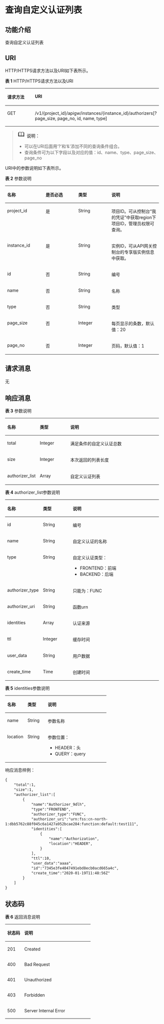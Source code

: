 # 查询自定义认证列表<a name="apig-phapi-200220035"></a>

## 功能介绍<a name="section66524352"></a>

查询自定义认证列表

## URI<a name="section61848258"></a>

HTTP/HTTPS请求方法以及URI如下表所示。

**表 1**  HTTP/HTTPS请求方法以及URI

<a name="table27084002"></a>
<table><thead align="left"><tr id="row40355780"><th class="cellrowborder" valign="top" width="20%" id="mcps1.2.3.1.1"><p id="p47592766"><a name="p47592766"></a><a name="p47592766"></a>请求方法</p>
</th>
<th class="cellrowborder" valign="top" width="80%" id="mcps1.2.3.1.2"><p id="p29808828"><a name="p29808828"></a><a name="p29808828"></a>URI</p>
</th>
</tr>
</thead>
<tbody><tr id="row65704871"><td class="cellrowborder" valign="top" width="20%" headers="mcps1.2.3.1.1 "><p id="p20494310"><a name="p20494310"></a><a name="p20494310"></a>GET</p>
</td>
<td class="cellrowborder" valign="top" width="80%" headers="mcps1.2.3.1.2 "><p id="p49426402"><a name="p49426402"></a><a name="p49426402"></a>/v1/{project_id}/apigw/instances/{instance_id}/authorizers[?page_size, page_no, id, name, type]</p>
</td>
</tr>
</tbody>
</table>

>![](public_sys-resources/icon-note.gif) **说明：**   
>-   可以在URI后面用‘?’和‘&’添加不同的查询条件组合。  
>-   查询条件可为以下字段以及对应的值：id、name、type、page\_size、page\_no  

URI中的参数说明如下表所示。

**表 2**  参数说明

<a name="table40608407"></a>
<table><thead align="left"><tr id="row2467029"><th class="cellrowborder" valign="top" width="25%" id="mcps1.2.5.1.1"><p id="p65611664"><a name="p65611664"></a><a name="p65611664"></a>名称</p>
</th>
<th class="cellrowborder" valign="top" width="21.17%" id="mcps1.2.5.1.2"><p id="p12944543"><a name="p12944543"></a><a name="p12944543"></a>是否必选</p>
</th>
<th class="cellrowborder" valign="top" width="21.64%" id="mcps1.2.5.1.3"><p id="p41875051"><a name="p41875051"></a><a name="p41875051"></a>类型</p>
</th>
<th class="cellrowborder" valign="top" width="32.190000000000005%" id="mcps1.2.5.1.4"><p id="p36435931"><a name="p36435931"></a><a name="p36435931"></a>说明</p>
</th>
</tr>
</thead>
<tbody><tr id="row750412813915"><td class="cellrowborder" valign="top" width="25%" headers="mcps1.2.5.1.1 "><p id="p55878963"><a name="p55878963"></a><a name="p55878963"></a>project_id</p>
</td>
<td class="cellrowborder" valign="top" width="21.17%" headers="mcps1.2.5.1.2 "><p id="p29902160"><a name="p29902160"></a><a name="p29902160"></a>是</p>
</td>
<td class="cellrowborder" valign="top" width="21.64%" headers="mcps1.2.5.1.3 "><p id="p6155914"><a name="p6155914"></a><a name="p6155914"></a>String</p>
</td>
<td class="cellrowborder" valign="top" width="32.190000000000005%" headers="mcps1.2.5.1.4 "><p id="p28867016"><a name="p28867016"></a><a name="p28867016"></a>项目ID。可从控制台“我的凭证”中获取region下项目ID，管理员权限可查询。</p>
</td>
</tr>
<tr id="row16825227095"><td class="cellrowborder" valign="top" width="25%" headers="mcps1.2.5.1.1 "><p id="p1780913159538"><a name="p1780913159538"></a><a name="p1780913159538"></a>instance_id</p>
</td>
<td class="cellrowborder" valign="top" width="21.17%" headers="mcps1.2.5.1.2 "><p id="p9809215115310"><a name="p9809215115310"></a><a name="p9809215115310"></a>是</p>
</td>
<td class="cellrowborder" valign="top" width="21.64%" headers="mcps1.2.5.1.3 "><p id="p1280914152538"><a name="p1280914152538"></a><a name="p1280914152538"></a>String</p>
</td>
<td class="cellrowborder" valign="top" width="32.190000000000005%" headers="mcps1.2.5.1.4 "><p id="p1880914157537"><a name="p1880914157537"></a><a name="p1880914157537"></a>实例ID，可从API网关控制台的专享版实例信息中获取。</p>
</td>
</tr>
<tr id="row65629271"><td class="cellrowborder" valign="top" width="25%" headers="mcps1.2.5.1.1 "><p id="p14370760"><a name="p14370760"></a><a name="p14370760"></a>id</p>
</td>
<td class="cellrowborder" valign="top" width="21.17%" headers="mcps1.2.5.1.2 "><p id="p23180950"><a name="p23180950"></a><a name="p23180950"></a>否</p>
</td>
<td class="cellrowborder" valign="top" width="21.64%" headers="mcps1.2.5.1.3 "><p id="p65717672"><a name="p65717672"></a><a name="p65717672"></a>String</p>
</td>
<td class="cellrowborder" valign="top" width="32.190000000000005%" headers="mcps1.2.5.1.4 "><p id="p21531239"><a name="p21531239"></a><a name="p21531239"></a>编号</p>
</td>
</tr>
<tr id="row59563426"><td class="cellrowborder" valign="top" width="25%" headers="mcps1.2.5.1.1 "><p id="p59908239"><a name="p59908239"></a><a name="p59908239"></a>name</p>
</td>
<td class="cellrowborder" valign="top" width="21.17%" headers="mcps1.2.5.1.2 "><p id="p20729180"><a name="p20729180"></a><a name="p20729180"></a>否</p>
</td>
<td class="cellrowborder" valign="top" width="21.64%" headers="mcps1.2.5.1.3 "><p id="p1342001"><a name="p1342001"></a><a name="p1342001"></a>String</p>
</td>
<td class="cellrowborder" valign="top" width="32.190000000000005%" headers="mcps1.2.5.1.4 "><p id="p41593271"><a name="p41593271"></a><a name="p41593271"></a>名称</p>
</td>
</tr>
<tr id="row1950610612123"><td class="cellrowborder" valign="top" width="25%" headers="mcps1.2.5.1.1 "><p id="p5507865123"><a name="p5507865123"></a><a name="p5507865123"></a>type</p>
</td>
<td class="cellrowborder" valign="top" width="21.17%" headers="mcps1.2.5.1.2 "><p id="p1657343911316"><a name="p1657343911316"></a><a name="p1657343911316"></a>否</p>
</td>
<td class="cellrowborder" valign="top" width="21.64%" headers="mcps1.2.5.1.3 "><p id="p272194191318"><a name="p272194191318"></a><a name="p272194191318"></a>String</p>
</td>
<td class="cellrowborder" valign="top" width="32.190000000000005%" headers="mcps1.2.5.1.4 "><p id="p8507116201218"><a name="p8507116201218"></a><a name="p8507116201218"></a>类型</p>
</td>
</tr>
<tr id="row8058788"><td class="cellrowborder" valign="top" width="25%" headers="mcps1.2.5.1.1 "><p id="p48782101"><a name="p48782101"></a><a name="p48782101"></a>page_size</p>
</td>
<td class="cellrowborder" valign="top" width="21.17%" headers="mcps1.2.5.1.2 "><p id="p59036110"><a name="p59036110"></a><a name="p59036110"></a>否</p>
</td>
<td class="cellrowborder" valign="top" width="21.64%" headers="mcps1.2.5.1.3 "><p id="p17195640"><a name="p17195640"></a><a name="p17195640"></a>Integer</p>
</td>
<td class="cellrowborder" valign="top" width="32.190000000000005%" headers="mcps1.2.5.1.4 "><p id="p50669627"><a name="p50669627"></a><a name="p50669627"></a>每页显示的条数，默认值：20</p>
</td>
</tr>
<tr id="row53373461"><td class="cellrowborder" valign="top" width="25%" headers="mcps1.2.5.1.1 "><p id="p28283055"><a name="p28283055"></a><a name="p28283055"></a>page_no</p>
</td>
<td class="cellrowborder" valign="top" width="21.17%" headers="mcps1.2.5.1.2 "><p id="p9226101"><a name="p9226101"></a><a name="p9226101"></a>否</p>
</td>
<td class="cellrowborder" valign="top" width="21.64%" headers="mcps1.2.5.1.3 "><p id="p9116753"><a name="p9116753"></a><a name="p9116753"></a>Integer</p>
</td>
<td class="cellrowborder" valign="top" width="32.190000000000005%" headers="mcps1.2.5.1.4 "><p id="p259496"><a name="p259496"></a><a name="p259496"></a>页码，默认值：1</p>
</td>
</tr>
</tbody>
</table>

## 请求消息<a name="section19763417"></a>

无

## 响应消息<a name="section57332943"></a>

**表 3**  参数说明

<a name="table37289116"></a>
<table><thead align="left"><tr id="row8457713"><th class="cellrowborder" valign="top" width="20%" id="mcps1.2.4.1.1"><p id="p13986137"><a name="p13986137"></a><a name="p13986137"></a>名称</p>
</th>
<th class="cellrowborder" valign="top" width="20%" id="mcps1.2.4.1.2"><p id="p59135289"><a name="p59135289"></a><a name="p59135289"></a>类型</p>
</th>
<th class="cellrowborder" valign="top" width="60%" id="mcps1.2.4.1.3"><p id="p25229114"><a name="p25229114"></a><a name="p25229114"></a>说明</p>
</th>
</tr>
</thead>
<tbody><tr id="row30292355"><td class="cellrowborder" valign="top" width="20%" headers="mcps1.2.4.1.1 "><p id="p37761725"><a name="p37761725"></a><a name="p37761725"></a>total</p>
</td>
<td class="cellrowborder" valign="top" width="20%" headers="mcps1.2.4.1.2 "><p id="p38800912"><a name="p38800912"></a><a name="p38800912"></a>Integer</p>
</td>
<td class="cellrowborder" valign="top" width="60%" headers="mcps1.2.4.1.3 "><p id="p9238141511415"><a name="p9238141511415"></a><a name="p9238141511415"></a>满足条件的自定义认证总数</p>
</td>
</tr>
<tr id="row33033276"><td class="cellrowborder" valign="top" width="20%" headers="mcps1.2.4.1.1 "><p id="p58449682"><a name="p58449682"></a><a name="p58449682"></a>size</p>
</td>
<td class="cellrowborder" valign="top" width="20%" headers="mcps1.2.4.1.2 "><p id="p36803838"><a name="p36803838"></a><a name="p36803838"></a>Integer</p>
</td>
<td class="cellrowborder" valign="top" width="60%" headers="mcps1.2.4.1.3 "><p id="p28320869"><a name="p28320869"></a><a name="p28320869"></a>本次返回的列表长度</p>
</td>
</tr>
<tr id="row53561235"><td class="cellrowborder" valign="top" width="20%" headers="mcps1.2.4.1.1 "><p id="p43492801"><a name="p43492801"></a><a name="p43492801"></a>authorizer_list</p>
</td>
<td class="cellrowborder" valign="top" width="20%" headers="mcps1.2.4.1.2 "><p id="p33255967"><a name="p33255967"></a><a name="p33255967"></a>Array</p>
</td>
<td class="cellrowborder" valign="top" width="60%" headers="mcps1.2.4.1.3 "><p id="p9378773"><a name="p9378773"></a><a name="p9378773"></a>自定义认证列表</p>
</td>
</tr>
</tbody>
</table>

**表 4**  authorizer\_list参数说明

<a name="table2803298"></a>
<table><thead align="left"><tr id="row9258659"><th class="cellrowborder" valign="top" width="20.02%" id="mcps1.2.4.1.1"><p id="p11753897"><a name="p11753897"></a><a name="p11753897"></a>名称</p>
</th>
<th class="cellrowborder" valign="top" width="19.98%" id="mcps1.2.4.1.2"><p id="p12541637"><a name="p12541637"></a><a name="p12541637"></a>类型</p>
</th>
<th class="cellrowborder" valign="top" width="60%" id="mcps1.2.4.1.3"><p id="p9239644"><a name="p9239644"></a><a name="p9239644"></a>说明</p>
</th>
</tr>
</thead>
<tbody><tr id="row10213720"><td class="cellrowborder" valign="top" width="20.02%" headers="mcps1.2.4.1.1 "><p id="p22005025"><a name="p22005025"></a><a name="p22005025"></a>id</p>
</td>
<td class="cellrowborder" valign="top" width="19.98%" headers="mcps1.2.4.1.2 "><p id="p37576606"><a name="p37576606"></a><a name="p37576606"></a>String</p>
</td>
<td class="cellrowborder" valign="top" width="60%" headers="mcps1.2.4.1.3 "><p id="p23806264"><a name="p23806264"></a><a name="p23806264"></a>编号</p>
</td>
</tr>
<tr id="row12929787"><td class="cellrowborder" valign="top" width="20.02%" headers="mcps1.2.4.1.1 "><p id="p40679818"><a name="p40679818"></a><a name="p40679818"></a>name</p>
</td>
<td class="cellrowborder" valign="top" width="19.98%" headers="mcps1.2.4.1.2 "><p id="p6730986"><a name="p6730986"></a><a name="p6730986"></a>String</p>
</td>
<td class="cellrowborder" valign="top" width="60%" headers="mcps1.2.4.1.3 "><p id="p4183116625"><a name="p4183116625"></a><a name="p4183116625"></a>自定义认证的名称</p>
</td>
</tr>
<tr id="row7942236"><td class="cellrowborder" valign="top" width="20.02%" headers="mcps1.2.4.1.1 "><p id="p078091916016"><a name="p078091916016"></a><a name="p078091916016"></a>type</p>
</td>
<td class="cellrowborder" valign="top" width="19.98%" headers="mcps1.2.4.1.2 "><p id="p43191612927"><a name="p43191612927"></a><a name="p43191612927"></a></p>
<p id="p1131817121824"><a name="p1131817121824"></a><a name="p1131817121824"></a>String</p>
</td>
<td class="cellrowborder" valign="top" width="60%" headers="mcps1.2.4.1.3 "><p id="p174157561811"><a name="p174157561811"></a><a name="p174157561811"></a>自定义认证类型：</p>
<a name="ul04151356316"></a><a name="ul04151356316"></a><ul id="ul04151356316"><li>FRONTEND：前端</li><li>BACKEND：后端</li></ul>
</td>
</tr>
<tr id="row26358777"><td class="cellrowborder" valign="top" width="20.02%" headers="mcps1.2.4.1.1 "><p id="p14730142317016"><a name="p14730142317016"></a><a name="p14730142317016"></a>authorizer_type</p>
</td>
<td class="cellrowborder" valign="top" width="19.98%" headers="mcps1.2.4.1.2 "><p id="p398200"><a name="p398200"></a><a name="p398200"></a>String</p>
</td>
<td class="cellrowborder" valign="top" width="60%" headers="mcps1.2.4.1.3 "><p id="p10821651114"><a name="p10821651114"></a><a name="p10821651114"></a>只能为：FUNC</p>
</td>
</tr>
<tr id="row21852379"><td class="cellrowborder" valign="top" width="20.02%" headers="mcps1.2.4.1.1 "><p id="p1530418271701"><a name="p1530418271701"></a><a name="p1530418271701"></a>authorizer_uri</p>
</td>
<td class="cellrowborder" valign="top" width="19.98%" headers="mcps1.2.4.1.2 "><p id="p36223141827"><a name="p36223141827"></a><a name="p36223141827"></a>String</p>
</td>
<td class="cellrowborder" valign="top" width="60%" headers="mcps1.2.4.1.3 "><p id="p13462546519"><a name="p13462546519"></a><a name="p13462546519"></a>函数urn</p>
</td>
</tr>
<tr id="row17074768"><td class="cellrowborder" valign="top" width="20.02%" headers="mcps1.2.4.1.1 "><p id="p1404467010"><a name="p1404467010"></a><a name="p1404467010"></a>identities</p>
</td>
<td class="cellrowborder" valign="top" width="19.98%" headers="mcps1.2.4.1.2 "><p id="p1289301726"><a name="p1289301726"></a><a name="p1289301726"></a>Array</p>
</td>
<td class="cellrowborder" valign="top" width="60%" headers="mcps1.2.4.1.3 "><p id="p3687421212"><a name="p3687421212"></a><a name="p3687421212"></a>认证来源</p>
</td>
</tr>
<tr id="row23864751"><td class="cellrowborder" valign="top" width="20.02%" headers="mcps1.2.4.1.1 "><p id="p176566481901"><a name="p176566481901"></a><a name="p176566481901"></a>ttl</p>
</td>
<td class="cellrowborder" valign="top" width="19.98%" headers="mcps1.2.4.1.2 "><p id="p2566123613220"><a name="p2566123613220"></a><a name="p2566123613220"></a>Integer</p>
</td>
<td class="cellrowborder" valign="top" width="60%" headers="mcps1.2.4.1.3 "><p id="p11732173710119"><a name="p11732173710119"></a><a name="p11732173710119"></a>缓存时间</p>
</td>
</tr>
<tr id="row19473624"><td class="cellrowborder" valign="top" width="20.02%" headers="mcps1.2.4.1.1 "><p id="p13273951706"><a name="p13273951706"></a><a name="p13273951706"></a>user_data</p>
</td>
<td class="cellrowborder" valign="top" width="19.98%" headers="mcps1.2.4.1.2 "><p id="p2062812416220"><a name="p2062812416220"></a><a name="p2062812416220"></a>String</p>
</td>
<td class="cellrowborder" valign="top" width="60%" headers="mcps1.2.4.1.3 "><p id="p112028271314"><a name="p112028271314"></a><a name="p112028271314"></a>用户数据</p>
</td>
</tr>
<tr id="row168471214124017"><td class="cellrowborder" valign="top" width="20.02%" headers="mcps1.2.4.1.1 "><p id="p19764828113"><a name="p19764828113"></a><a name="p19764828113"></a>create_time</p>
</td>
<td class="cellrowborder" valign="top" width="19.98%" headers="mcps1.2.4.1.2 "><p id="p64189201"><a name="p64189201"></a><a name="p64189201"></a>Time</p>
</td>
<td class="cellrowborder" valign="top" width="60%" headers="mcps1.2.4.1.3 "><p id="p31942831"><a name="p31942831"></a><a name="p31942831"></a>创建时间</p>
</td>
</tr>
</tbody>
</table>

**表 5**  identities参数说明

<a name="table19554526582"></a>
<table><thead align="left"><tr id="row65535215818"><th class="cellrowborder" valign="top" width="20.02%" id="mcps1.2.4.1.1"><p id="p1555145245815"><a name="p1555145245815"></a><a name="p1555145245815"></a>名称</p>
</th>
<th class="cellrowborder" valign="top" width="19.98%" id="mcps1.2.4.1.2"><p id="p135555214586"><a name="p135555214586"></a><a name="p135555214586"></a>类型</p>
</th>
<th class="cellrowborder" valign="top" width="60%" id="mcps1.2.4.1.3"><p id="p135535214586"><a name="p135535214586"></a><a name="p135535214586"></a>说明</p>
</th>
</tr>
</thead>
<tbody><tr id="row25525218586"><td class="cellrowborder" valign="top" width="20.02%" headers="mcps1.2.4.1.1 "><p id="p146251519115919"><a name="p146251519115919"></a><a name="p146251519115919"></a>name</p>
</td>
<td class="cellrowborder" valign="top" width="19.98%" headers="mcps1.2.4.1.2 "><p id="p165525265811"><a name="p165525265811"></a><a name="p165525265811"></a>String</p>
</td>
<td class="cellrowborder" valign="top" width="60%" headers="mcps1.2.4.1.3 "><p id="p1097423515913"><a name="p1097423515913"></a><a name="p1097423515913"></a>参数名称</p>
</td>
</tr>
<tr id="row125565225812"><td class="cellrowborder" valign="top" width="20.02%" headers="mcps1.2.4.1.1 "><p id="p10536132655914"><a name="p10536132655914"></a><a name="p10536132655914"></a>location</p>
</td>
<td class="cellrowborder" valign="top" width="19.98%" headers="mcps1.2.4.1.2 "><p id="p655452205813"><a name="p655452205813"></a><a name="p655452205813"></a>String</p>
</td>
<td class="cellrowborder" valign="top" width="60%" headers="mcps1.2.4.1.3 "><p id="p692424514593"><a name="p692424514593"></a><a name="p692424514593"></a>参数位置：</p>
<a name="ul5924194585913"></a><a name="ul5924194585913"></a><ul id="ul5924194585913"><li>HEADER：头</li><li>QUERY：query</li></ul>
</td>
</tr>
</tbody>
</table>

响应消息样例：

```
{
    "total":1,
    "size":1,
    "authorizer_list":[
        {
            "name":"Authorizer_9dlh",
            "type":"FRONTEND",
            "authorizer_type":"FUNC",
            "authorizer_uri":"urn:fss:cn-north-1:dbb5762c88f045c6a1427a952bcae284:function:default:test111",
            "identities":[
                {
                    "name":"Authorization",
                    "location":"HEADER",
                }
            ],
            "ttl":10,
            "user_data":"aaaa",
            "id":"7345e3fe4047491ebd8ecb0acd665a4c",
            "create_time":"2020-01-19T11:48:56Z"
        }
    ]
}
```

## 状态码<a name="section43653029"></a>

**表 6**  返回消息说明

<a name="table61067539"></a>
<table><thead align="left"><tr id="row16541512"><th class="cellrowborder" valign="top" width="20%" id="mcps1.2.3.1.1"><p id="p64794090"><a name="p64794090"></a><a name="p64794090"></a>状态码</p>
</th>
<th class="cellrowborder" valign="top" width="80%" id="mcps1.2.3.1.2"><p id="p13829924"><a name="p13829924"></a><a name="p13829924"></a>说明</p>
</th>
</tr>
</thead>
<tbody><tr id="row46482079"><td class="cellrowborder" valign="top" width="20%" headers="mcps1.2.3.1.1 "><p id="p6952067"><a name="p6952067"></a><a name="p6952067"></a>201</p>
</td>
<td class="cellrowborder" valign="top" width="80%" headers="mcps1.2.3.1.2 "><p id="p73578115452"><a name="p73578115452"></a><a name="p73578115452"></a>Created</p>
</td>
</tr>
<tr id="row34892078"><td class="cellrowborder" valign="top" width="20%" headers="mcps1.2.3.1.1 "><p id="p7686078"><a name="p7686078"></a><a name="p7686078"></a>400</p>
</td>
<td class="cellrowborder" valign="top" width="80%" headers="mcps1.2.3.1.2 "><p id="p48128109554"><a name="p48128109554"></a><a name="p48128109554"></a>Bad Request</p>
</td>
</tr>
<tr id="row33115333"><td class="cellrowborder" valign="top" width="20%" headers="mcps1.2.3.1.1 "><p id="p65096331"><a name="p65096331"></a><a name="p65096331"></a>401</p>
</td>
<td class="cellrowborder" valign="top" width="80%" headers="mcps1.2.3.1.2 "><p id="p9203142078"><a name="p9203142078"></a><a name="p9203142078"></a>Unauthorized</p>
</td>
</tr>
<tr id="row9258873"><td class="cellrowborder" valign="top" width="20%" headers="mcps1.2.3.1.1 "><p id="p11771280"><a name="p11771280"></a><a name="p11771280"></a>403</p>
</td>
<td class="cellrowborder" valign="top" width="80%" headers="mcps1.2.3.1.2 "><p id="p13949586"><a name="p13949586"></a><a name="p13949586"></a>Forbidden</p>
</td>
</tr>
<tr id="row58437416"><td class="cellrowborder" valign="top" width="20%" headers="mcps1.2.3.1.1 "><p id="p35810232"><a name="p35810232"></a><a name="p35810232"></a>500</p>
</td>
<td class="cellrowborder" valign="top" width="80%" headers="mcps1.2.3.1.2 "><p id="p14947689"><a name="p14947689"></a><a name="p14947689"></a>Server Internal Error</p>
</td>
</tr>
</tbody>
</table>

